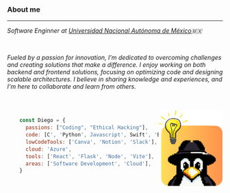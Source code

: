<h3> About me </h3><hr>
<p><em>Software Enginner at <a href="https://www.ingenieria.unam.mx">Universidad Nacional Autónoma de México</a>🇲🇽</em></p>

<br>

<div>
    <p align=left><i>Fueled by a passion for innovation, I’m dedicated to overcoming challenges and creating solutions that make a difference. I enjoy working on both backend and
        frontend solutions, focusing on optimizing code and designing scalable architectures. I believe in sharing knowledge and experiences, and I'm here to collaborate and learn
        from others.
    </i>
    </p>
    <br><br>
    <img align=right src='https://github.com/DiegoAndresRa/DiegoAndresRa/blob/main/Images/Logo-Linux-Mind.png' width= '150'>
</div>

```javascript
    const Diego = {
      passions: ["Coding", "Ethical Hacking"],
      code: [C', 'Python', Javascript', Swift', 'Bash'],
      lowCodeTools: ['Canva', 'Notion', 'Slack'],
      cloud: 'Azure',
      tools: ['React', 'Flask', 'Node', 'Vite'],
      areas: ['Software Development', 'Cloud'],
    }
```





